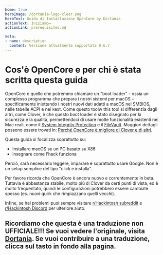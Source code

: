 ```yaml
---
home: true
heroImage: /dortania-logo-clear.png
heroText: Guida di Installazione OpenCore by Dortania
actionText: Iniziamo→
actionLink: prerequisites.md

meta:
- name: description
  content: Versione attualmente supportata 0.6.7
---
```


# Cos'è OpenCore e per chi è stata scritta questa guida

OpenCore è quello che potremmo chiamare un "boot loader" – ossia un complesso programma che prepara i nostri sistemi per macOS – specificamente iniettando i nostri nuovi dati adatti a macOS nel SMBIOS, nelle tabelle ACPI e nei kext. Come questo toolw this tool si differenzia dagli altri, come Clover, è che questo boot loader è stato disegnato per la sicurezza e la qualità, permettendoci di usare molte funzionalità esistenti nei Mac reali, come il [System Integrity Protection](https://support.apple.com/en-ca/HT204899) e il [FileVault](https://support.apple.com/en-ca/HT204837). Maggiori dettagli possono essere trovati in: [Perché OpenCore è migliore di Clover e di altri](why-oc.md).

Questa guida si focalizza soprattutto su:

* Installare macOS su un PC basato su X86
* Insegnare come l'hack funziona

Perciò, sarà necessario leggere, imparare e soprattutto usare Google. Non è un setup semplice del tipo "click e installa".

Per favore ricorda che OpenCore è ancora nuovo e correntemente in beta. Tuttavia è abbastanza stabile, molto più di Clover da certi punti di vista, ed è molto frequentato, quindi le configurazioni potrebbero essere cambiate spesso (es. nuovi quirk che rimpiazzano quelli vecchi).

Infine, se hai problemi puoi sempre visitare [r/Hackintosh subreddit](https://www.reddit.com/r/hackintosh/) e [r/Hackintosh Discord](https://discord.gg/u8V7N5C) per ulteriore aiuto.

## Ricordiamo che questa è una traduzione non UFFICIALE!!! Se vuoi vedere l'originale, visita [Dortania](dortania.github.io). Se vuoi contribuire a una traduzione, clicca sul tasto in fondo alla pagina.
